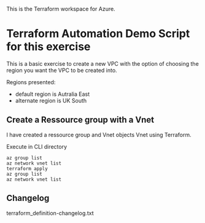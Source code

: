 This is the Terraform workspace for Azure.

# Terraform Automation Demo Script for this exercise

This is a basic exercise to create a new VPC with the option of choosing the region you want the VPC to be created into.

Regions presented:
- default region is Autralia East
- alternate region is UK South

## Create a Ressource group with a Vnet

I have created a ressource group and Vnet objects Vnet using Terraform.

Execute in CLI directory

```
az group list
az network vnet list
terraform apply
az group list
az network vnet list

```

## Changelog
terraform_definition-changelog.txt
